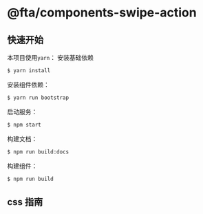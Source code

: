 # @fta/components-swipe-action

## 快速开始

本项目使用`yarn`：
安装基础依赖

```bash
$ yarn install
```

安装组件依赖：

```bash
$ yarn run bootstrap
```

启动服务：

```bash
$ npm start
```

构建文档：

```bash
$ npm run build:docs
```

构建组件：

```bash
$ npm run build
```

## css 指南
